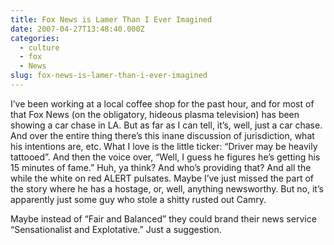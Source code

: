 ```yaml
---
title: Fox News is Lamer Than I Ever Imagined
date: 2007-04-27T13:48:40.000Z
categories:
  - culture
  - fox
  - News
slug: fox-news-is-lamer-than-i-ever-imagined
---
```

I’ve been working at a local coffee shop for the past hour, and for most of that Fox News (on the obligatory, hideous plasma television) has been showing a car chase in <span class="caps">LA</span>. But as far as I can tell, it’s, well, just a car chase. And over the entire thing there’s this inane discussion of jurisdiction, what his intentions are, etc. What I love is the little ticker: “Driver may be heavily tattooed”. And then the voice over, “Well, I guess he figures he’s getting his 15 minutes of fame.” Huh, ya think? And who’s providing that? And all the while the white on red <span class="caps">ALERT</span> pulsates. Maybe I’ve just missed the part of the story where he has a hostage, or, well, anything newsworthy. But no, it’s apparently just some guy who stole a shitty rusted out Camry.

Maybe instead of “Fair and Balanced” they could brand their news service “Sensationalist and Explotative.” Just a suggestion.


